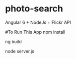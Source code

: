 # photo-search
Angular 6 + NodeJs + Flickr API

#To Run This App
npm install

ng build

node server.js
